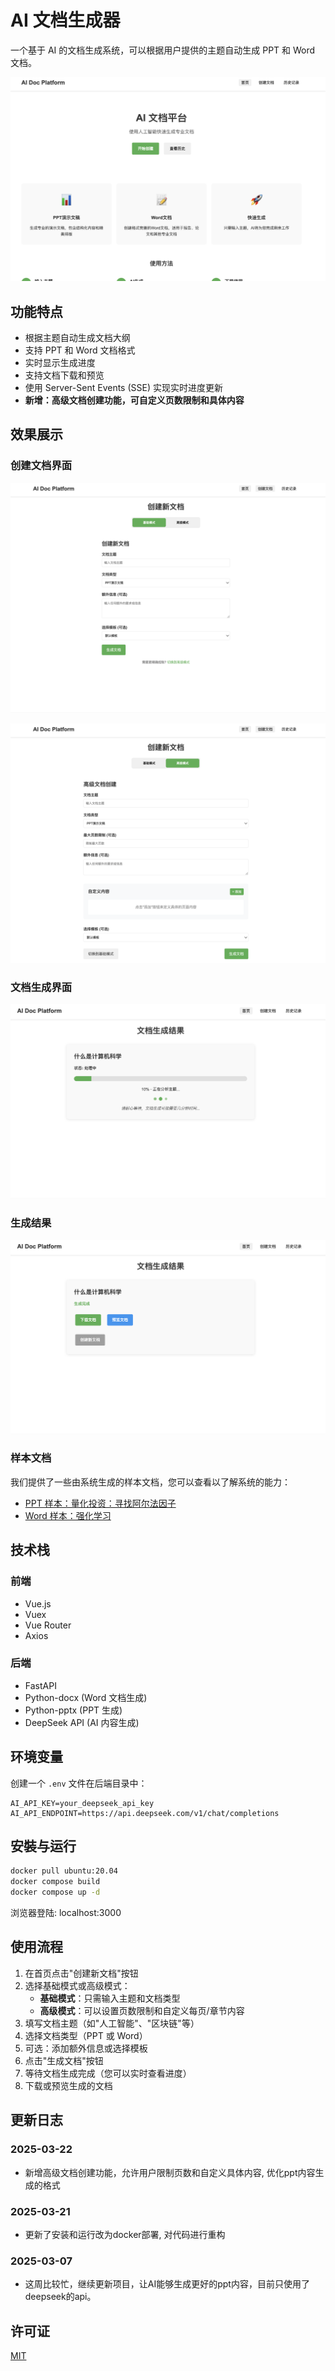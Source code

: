 # AI 文档生成器

一个基于 AI 的文档生成系统，可以根据用户提供的主题自动生成 PPT 和 Word 文档。


![项目首页](images/homepage.png)

## 功能特点

- 根据主题自动生成文档大纲
- 支持 PPT 和 Word 文档格式
- 实时显示生成进度
- 支持文档下载和预览
- 使用 Server-Sent Events (SSE) 实现实时进度更新
- **新增：高级文档创建功能，可自定义页数限制和具体内容**

## 效果展示

### 创建文档界面

![创建文档界面](images/simple.png)

![创建高级文档界面](images/advanced.png)

### 文档生成界面

![文档生成界面](images/document_form.png)

### 生成结果

![生成结果](images/result.png)

### 样本文档

我们提供了一些由系统生成的样本文档，您可以查看以了解系统的能力：

- [PPT 样本：量化投资：寻找阿尔法因子](images/量化投资：寻找阿尔法因子_presentation.pptx)
- [Word 样本：强化学习](images/强化学习_document.docx)

## 技术栈

### 前端
- Vue.js
- Vuex
- Vue Router
- Axios

### 后端
- FastAPI
- Python-docx (Word 文档生成)
- Python-pptx (PPT 生成)
- DeepSeek API (AI 内容生成)


## 环境变量

创建一个 `.env` 文件在后端目录中：

```
AI_API_KEY=your_deepseek_api_key
AI_API_ENDPOINT=https://api.deepseek.com/v1/chat/completions
```

## 安裝与运行

```bash
docker pull ubuntu:20.04
docker compose build
docker compose up -d
```
浏览器登陆: localhost:3000

## 使用流程

1. 在首页点击"创建新文档"按钮
2. 选择基础模式或高级模式：
   - **基础模式**：只需输入主题和文档类型
   - **高级模式**：可以设置页数限制和自定义每页/章节内容
3. 填写文档主题（如"人工智能"、"区块链"等）
4. 选择文档类型（PPT 或 Word）
5. 可选：添加额外信息或选择模板
6. 点击"生成文档"按钮
7. 等待文档生成完成（您可以实时查看进度）
8. 下载或预览生成的文档


## 更新日志

### 2025-03-22
- 新增高级文档创建功能，允许用户限制页数和自定义具体内容, 优化ppt内容生成的格式

### 2025-03-21
- 更新了安装和运行改为docker部署, 对代码进行重构
### 2025-03-07
- 这周比较忙，继续更新项目，让AI能够生成更好的ppt内容，目前只使用了deepseek的api。

## 许可证
[MIT](LICENSE)
